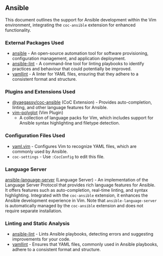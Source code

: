 ## Ansible

This document outlines the support for Ansible development within the Vim environment, integrating the `coc-ansible` extension for enhanced functionality.

### External Packages Used

* [ansible](https://www.ansible.com/) - An open-source automation tool for
    software provisioning, configuration management, and application
    deployment.
* [ansible-lint](https://github.com/ansible-community/ansible-lint) - A
    command-line tool for linting playbooks to identify practices and
    behaviour that could potentially be improved.
* [yamllint](https://github.com/adrienverge/yamllint) - A linter for YAML
    files, ensuring that they adhere to a consistent format and structure.

### Plugins and Extensions Used

* [@yaegassy/coc-ansible](https://github.com/yaegassy/coc-ansible) (CoC
    Extension) - Provides auto-completion, linting, and other language features
    for Ansible.
* [vim-polyglot](https://github.com/sheerun/vim-polyglot) (Vim Plugin)
    - A collection of language packs for Vim, which includes support for
    Ansible syntax highlighting and filetype detection.

### Configuration Files Used

* [yaml.vim](/vim/pack/settings/start/settings/ftplugin/yaml.vim) - Configures
    Vim to recognize YAML files, which are commonly used by Ansible.
* `coc-settings` - Use `:CocConfig` to edit this file.

### Language Server

[ansible-language-server](https://github.com/ansible/ansible-language-server)
(Language Server) - An implementation of the Language Server Protocol that
provides rich language features for Ansible. It offers features such as
auto-completion, real-time linting, and syntax highlighting. Integrated with
the `coc-ansible` extension, it enhances the Ansible development experience in
Vim. Note that `ansible-language-server` is automatically managed by the
`coc-ansible` extension and does not require separate installation.

### Linting and Static Analysis

* [ansible-lint](https://github.com/ansible-community/ansible-lint) - Lints Ansible playbooks, detecting errors and suggesting improvements for your code.
* [yamllint](https://github.com/adrienverge/yamllint) - Ensures that YAML files, commonly used in Ansible playbooks, adhere to a consistent format and structure.

